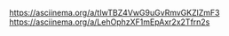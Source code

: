 https://asciinema.org/a/tIwTBZ4VwG9uGvRmvGKZlZmF3
https://asciinema.org/a/LehOphzXF1mEpAxr2x2Tfrn2s
